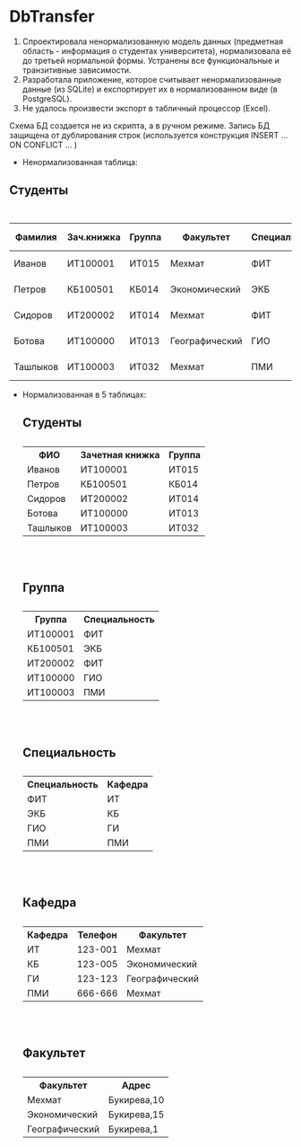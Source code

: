 # DbTransfer
1. Спроектировала ненормализованную модель данных (предметная область - информация о студентах университета), нормализовала её до третьей нормальной формы. Устранены все функциональные и транзитивные зависимости. 
2. Разработала приложение, которое считывает ненормализованные данные (из SQLite) и експортирует их в нормализованном виде (в PostgreSQL).
3. Не удалось произвести экспорт в табличный процессор (Excel).

Схема БД создается не из скрипта, а в ручном режиме. 
Запись БД защищена от дублирования строк (используется конструкция INSERT ... ON CONFLICT ... )

- Ненормализованная таблица:
<table class="table table-bordered table-hover table-condensed">
  <h2><b> Студенты </b><h2>
<table class="table table-bordered table-hover table-condensed">
<thead><tr><th title="Field #1">Фамилия</th>
<th title="Field #2">Зач.книжка</th>
<th title="Field #3">Группа</th>
<th title="Field #4">Факультет</th>
<th title="Field #5">Специальность</th>
<th title="Field #6">Кафедра</th>
<th title="Field #7">Телефон</th>
<th title="Field #8">Адрес факультета</th>
  
</tr></thead>
<tbody><tr>
<td>Иванов</td>
<td>ИТ100001</td>
<td>ИТ015</td>
<td>Мехмат</td>
<td>ФИТ</td>
<td>ИТ</td>
<td>123-001</td>
<td>Букирева,10</td>
</tr>
<tr>
<td>Петров</td>
<td>КБ100501</td>
<td>КБ014</td>
<td>Экономический</td>
<td>ЭКБ</td>
<td>КБ</td>
<td>123-005</td>
<td>Букирева,15</td>
</tr>
<tr>
<td>Сидоров</td>
<td>ИТ200002</td>
<td>ИТ014</td>
<td>Мехмат</td>
<td>ФИТ</td>
<td>ИТ</td>
<td>123-001</td>
<td>Букирева,10</td>
</tr>
<tr>
<td>Ботова</td>
<td>ИТ100000</td>
<td>ИТ013</td>
<td>Географический</td>
<td>ГИО</td>
<td>ГИ</td>
<td>123-123</td>
<td>Букирева,1</td>
</tr>
<tr>
<td>Ташлыков</td>
<td>ИТ100003</td>
<td>ИТ032</td>
<td>Мехмат</td>
<td>ПМИ</td>
<td>ПМИ</td>
<td>666-666</td>
<td>Букирева,10</td>
</tr>
  </tbody></table>
  
  
  - Нормализованная в 5 таблицах:
      <table>
      <h2><b> Студенты </b><h2>
      <tr>
        <th>ФИО</th>
        <th>Зачетная книжка</th>
        <th>Группа</th>
      </tr>
        <tr><td>Иванов</td><td>ИТ100001</td><td>ИТ015</td></tr>
      <tr><td>Петров</td><td>КБ100501</td><td>КБ014</td></tr>
      <tr><td>Сидоров</td><td>ИТ200002</td><td>ИТ014</td></tr>
      <tr><td>Ботова</td><td>ИТ100000</td><td>ИТ013</td></tr>
      <tr><td>Ташлыков</td><td>ИТ100003</td><td>ИТ032</td></tr>
      </table>
        <br><br>
        
      <table>
      <h2><b> Группа </b><h2>
      <tr>
        <th>Группа</th>
        <th>Специальность</th>
      </tr>
      <tr><td>ИТ100001</td><td>ФИТ</td></tr>
      <tr><td>КБ100501</td><td>ЭКБ</td></tr>
      <tr><td>ИТ200002</td><td>ФИТ</td></tr>
      <tr><td>ИТ100000</td><td>ГИО</td></tr>
      <tr><td>ИТ100003</td><td>ПМИ</td></tr>
      </table>
        <br><br> 
        
       <table>
      <h2><b> Специальность </b><h2>
      <tr>
        <th>Специальность</th>
        <th>Кафедра</th>
      </tr>
      <tr><td>ФИТ</td><td>ИТ</td></tr>
      <tr><td>ЭКБ</td><td>КБ</td></tr>
      <tr><td>ГИО</td><td>ГИ</td></tr>
      <tr><td>ПМИ</td><td>ПМИ</td></tr>
      </table>
        <br><br>    
        
       <table>
      <h2><b> Кафедра </b><h2>
      <tr>
        <th>Кафедра</th>
        <th>Телефон</th>
        <th>Факультет</th>
      </tr>
      <tr><td>ИТ</td><td>123-001</td><td>Мехмат</td></tr>
      <tr><td>КБ</td><td>123-005</td><td>Экономический</td></tr>
      <tr><td>ГИ</td><td>123-123</td><td>Географический</td></tr>
      <tr><td>ПМИ</td><td>666-666</td><td>Мехмат</td></tr>
      </table>
        <br><br>        
        
       <table>
      <h2><b> Факультет </b><h2>
      <tr>
        <th>Факультет</th>
        <th>Адрес</th>
      </tr>
      <tr><td>Мехмат</td><td>Букирева,10</td></tr>
      <tr><td>Экономический</td><td>Букирева,15</td></tr>
      <tr><td>Географический</td><td>Букирева,1</td></tr>
      </table>
        <br><br>         
